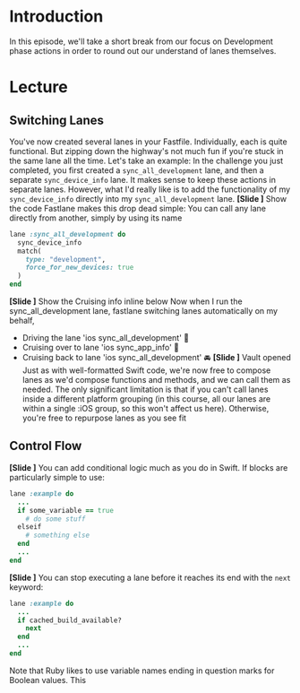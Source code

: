 # Introduction
In this episode, we'll take a short break from our focus on Development phase actions in order to round out our understand of lanes themselves. 
# Lecture
## Switching Lanes
You've now created several lanes in your Fastfile. Individually, each is quite functional. But zipping down the highway's not much fun if you're stuck in the same lane all the time. 
Let's take an example: In the challenge you just completed, you first created a  `sync_all_development` lane, and then a separate `sync_device_info` lane. It makes sense to keep these actions in separate lanes. However, what I'd really like is to add the functionality of my `sync_device_info` directly into my `sync_all_development` lane.
**[Slide ]** Show the code
Fastlane makes this drop dead simple: You can call any lane directly from another, simply by using its name
```ruby
lane :sync_all_development do
  sync_device_info
  match(
    type: "development",
    force_for_new_devices: true
  )
end
```
**[Slide ]** Show the Cruising info inline below
Now when I run the sync\_all\_development lane, fastlane switching lanes automatically on my behalf, 
- Driving the lane 'ios sync\_all\_development' 🚀
- Cruising over to lane 'ios sync\_app\_info' 🚖
- Cruising back to lane 'ios sync\_all\_development' 🚘
**[Slide ]** Vault opened
Just as with well-formatted Swift code, we're now free to compose lanes as we'd compose functions and methods, and we can call them as needed. The only significant limitation is that if you can't call lanes inside a different platform grouping (in this course, all our lanes are within a single :iOS group, so this won't affect us here). Otherwise, you're free to repurpose lanes as you see fit
## Control Flow
**[Slide ]** 
You can add conditional logic much as you do in Swift. If blocks are particularly simple to use:
```ruby
lane :example do
  ...
  if some_variable == true
    # do some stuff
  elseif
    # something else
  end
  ...
end
```
**[Slide ]** 
You can stop executing a lane before it reaches its end with the `next` keyword:
```ruby
lane :example do
  ...
  if cached_build_available?
    next
  end
  ...
end
```
Note that Ruby likes to use variable names ending in question marks for Boolean values. This 